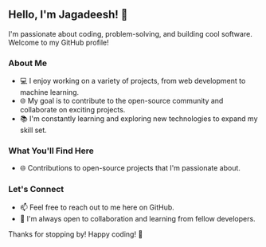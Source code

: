 ## Hello, I'm Jagadeesh! 👋

I'm passionate about coding, problem-solving, and building cool software. Welcome to my GitHub profile!

### About Me

- 💻 I enjoy working on a variety of projects, from web development to machine learning.
- 🌐 My goal is to contribute to the open-source community and collaborate on exciting projects.
- 📚 I'm constantly learning and exploring new technologies to expand my skill set.

### What You'll Find Here

- 🌐 Contributions to open-source projects that I'm passionate about.

### Let's Connect

- 📫 Feel free to reach out to me here on GitHub.
- 📢 I'm always open to collaboration and learning from fellow developers.

Thanks for stopping by! Happy coding! 🚀

